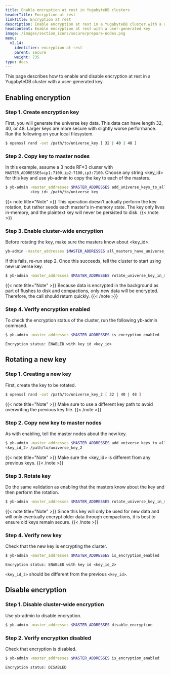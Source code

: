 ```yaml
---
title: Enable encryption at rest in YugabyteDB clusters
headerTitle: Encryption at rest
linkTitle: Encryption at rest
description: Enable encryption at rest in a YugabyteDB cluster with a user-generated key.
headcontent: Enable encryption at rest with a user-generated key
image: /images/section_icons/secure/prepare-nodes.png
menu:
  v2.14:
    identifier: encryption-at-rest
    parent: secure
    weight: 735
type: docs
---
```


This page describes how to enable and disable encryption at rest in a YugabyteDB cluster with a user-generated key.

## Enabling encryption

### Step 1. Create encryption key

First, you will generate the universe key data. This data can have length 32, 40, or 48. Larger keys are more secure with slightly worse performance. Run the following on your local filesystem.

```sh
$ openssl rand -out /path/to/universe_key [ 32 | 40 | 48 ]

```

### Step 2. Copy key to master nodes

In this example, assume a 3 node RF=3 cluster with `MASTER_ADDRESSES=ip1:7100,ip2:7100,ip3:7100`. Choose any string <key_id> for this key and use yb-admin to copy the key to each of the masters.

```sh
$ yb-admin -master_addresses $MASTER_ADDRESSES add_universe_keys_to_all_masters \
           <key_id> /path/to/universe_key
```

{{< note title="Note" >}}
This operation doesn't actually perform the key rotation, but rather seeds each master's in-memory state. The key only lives in-memory, and the plaintext key will never be persisted to disk.
{{< /note >}}

### Step 3. Enable cluster-wide encryption

Before rotating the key, make sure the masters know about <key_id>.

```sh
yb-admin -master_addresses $MASTER_ADDRESSES all_masters_have_universe_key_in_memory <key_id>
```

If this fails, re-run step 2. Once this succeeds, tell the cluster to start using new universe key.

```sh
$ yb-admin -master_addresses $MASTER_ADDRESSES rotate_universe_key_in_memory <key_id>
```

{{< note title="Note" >}}
Because data is encrypted in the background as part of flushes to disk and compactions, only new data will be encrypted. Therefore, the call should return quickly.
{{< /note >}}

### Step 4. Verify encryption enabled

To check the encryption status of the cluster, run the following yb-admin command.

```sh
$ yb-admin -master_addresses $MASTER_ADDRESSES is_encryption_enabled
```

```output
Encryption status: ENABLED with key id <key_id>
```

## Rotating a new key

### Step 1. Creating a new key

First, create the key to be rotated.

```sh
$ openssl rand -out /path/to/universe_key_2 [ 32 | 40 | 48 ]
```

{{< note title="Note" >}}
Make sure to use a different key path to avoid overwriting the previous key file.
{{< /note >}}

### Step 2. Copy new key to master nodes

As with enabling, tell the master nodes about the new key.

```sh
$ yb-admin -master_addresses $MASTER_ADDRESSES add_universe_keys_to_all_masters
<key_id_2> /path/to/universe_key_2
```

{{< note title="Note" >}}
Make sure the <key_id> is different from any previous keys.
{{< /note >}}

### Step 3. Rotate key

Do the same validation as enabling that the masters know about the key and then perform the rotation.

```sh
$ yb-admin -master_addresses $MASTER_ADDRESSES rotate_universe_key_in_memory <key_id_2>
```

{{< note title="Note" >}}
Since this key will only be used for new data and will only eventually encrypt older data through compactions, it is best to ensure old keys remain secure.
{{< /note >}}

### Step 4. Verify new key

Check that the new key is encrypting the cluster.

```sh
$ yb-admin -master_addresses $MASTER_ADDRESSES is_encryption_enabled
```

```output
Encryption status: ENABLED with key id <key_id_2>
```

`<key_id_2>` should be different from the previous `<key_id>`.

## Disable encryption

### Step 1. Disable cluster-wide encryption

Use yb-admin to disable encryption.

```sh
$ yb-admin -master_addresses $MASTER_ADDRESSES disable_encryption
```

### Step 2. Verify encryption disabled

Check that encryption is disabled.

```sh
$ yb-admin -master_addresses $MASTER_ADDRESSES is_encryption_enabled
```

```output
Encryption status: DISABLED
```
